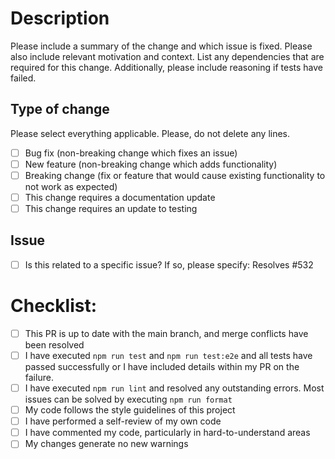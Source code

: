 # Description

Please include a summary of the change and which issue is fixed. Please also include relevant motivation and context. List any dependencies that are required for this change. Additionally, please include reasoning if tests have failed.

## Type of change

Please select everything applicable. Please, do not delete any lines.

- [ ] Bug fix (non-breaking change which fixes an issue)
- [ ] New feature (non-breaking change which adds functionality)
- [ ] Breaking change (fix or feature that would cause existing functionality to not work as expected)
- [ ] This change requires a documentation update
- [ ] This change requires an update to testing

## Issue

- [ ] Is this related to a specific issue? If so, please specify:
       Resolves #532

# Checklist:

- [ ] This PR is up to date with the main branch, and merge conflicts have been resolved
- [ ] I have executed `npm run test` and `npm run test:e2e` and all tests have passed successfully or I have included details within my PR on the failure.
- [ ] I have executed `npm run lint` and resolved any outstanding errors. Most issues can be solved by executing `npm run format`
- [ ] My code follows the style guidelines of this project
- [ ] I have performed a self-review of my own code
- [ ] I have commented my code, particularly in hard-to-understand areas
- [ ] My changes generate no new warnings
